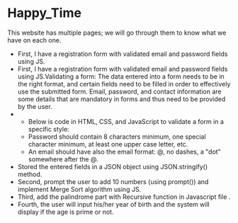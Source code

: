 # Happy_Time

This website has multiple pages; we will go through them to know what we have on each one.
<ul>
  <li>First, I have a registration form  with validated email and password fields using JS.</li>
  <li>First, I have a registration form  with validated email and password fields using JS.Validating a form: The data entered into a form needs to be in the     right format, and certain fields need to be filled in order to effectively use the submitted form. Email, password, and contact information are some details     that are mandatory in forms and thus need to be provided by the user.
  </li>
  <li>
    <ul>
      <li>Below is code in HTML, CSS, and JavaScript to validate a form in a specific style:</li>
      <li>Password should contain 8 characters minimum, one special character minimum, at least one upper case letter, etc.</li>
      <li>An email should have also the email format: @, no dashes, a "dot" somewhere after the @. </li>
    </ul>
  </li>
  <li>Stored the entered fields in a JSON object using JSON.stringify() method.</li>
  <li>Second, prompt the user to add 10 numbers (using prompt()) and implement Merge Sort algorithm using JS.</li>
  <li>Third, add the palindrome part with Recursive function in Javascript file .</li>
  <li>Fourth, the user will input his/her year of birth and the system will display if the age is prime or not.</li>
</ul>
